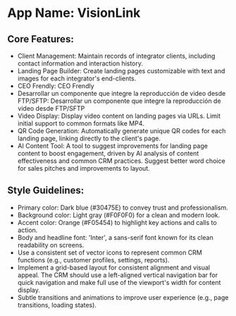 # **App Name**: VisionLink

## Core Features:

- Client Management: Maintain records of integrator clients, including contact information and interaction history.
- Landing Page Builder: Create landing pages customizable with text and images for each integrator's end-clients.
- CEO Frendly: CEO Frendly
- Desarrollar un componente que integre la reproducción de video desde FTP/SFTP: Desarrollar un componente que integre la reproducción de video desde FTP/SFTP
- Video Display: Display video content on landing pages via URLs. Limit initial support to common formats like MP4.
- QR Code Generation: Automatically generate unique QR codes for each landing page, linking directly to the client's page.
- AI Content Tool: A tool to suggest improvements for landing page content to boost engagement, driven by AI analysis of content effectiveness and common CRM practices. Suggest better word choice for sales pitches and improvements to layout.

## Style Guidelines:

- Primary color: Dark blue (#30475E) to convey trust and professionalism.
- Background color: Light gray (#F0F0F0) for a clean and modern look.
- Accent color: Orange (#F05454) to highlight key actions and calls to action.
- Body and headline font: 'Inter', a sans-serif font known for its clean readability on screens.
- Use a consistent set of vector icons to represent common CRM functions (e.g., customer profiles, settings, reports).
- Implement a grid-based layout for consistent alignment and visual appeal. The CRM should use a left-aligned vertical navigation bar for quick navigation and make full use of the viewport's width for content display.
- Subtle transitions and animations to improve user experience (e.g., page transitions, loading states).
